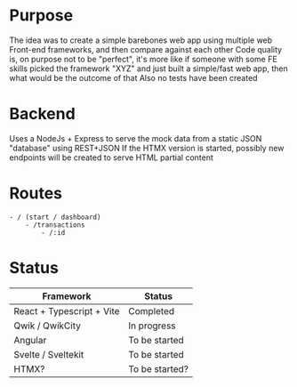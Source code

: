 # Purpose

The idea was to create a simple barebones web app using multiple web Front-end frameworks, and then compare against each other
Code quality is, on purpose not to be "perfect", it's more like if someone with some FE skills picked the framework "XYZ" and just built a simple/fast web app, then what would be the outcome of that
Also no tests have been created

# Backend

Uses a NodeJs + Express to serve the mock data from a static JSON "database" using REST+JSON
If the HTMX version is started, possibly new endpoints will be created to serve HTML partial content

# Routes

```
- / (start / dashboard)
    - /transactions
        - /:id
```
# Status

| Framework                     | Status         |
|-------------------------------|----------------|
| React + Typescript + Vite     | Completed      |
| Qwik / QwikCity               | In progress    |
| Angular                       | To be started  |
| Svelte / Sveltekit            | To be started  |
| HTMX?                         | To be started? |